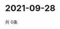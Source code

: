 # 2021-09-28
  共 0条

  <!-- BEGIN -->
  <!-- 最后更新时间Tue Sep 28 2021 05:02:14 GMT+0000 (Coordinated Universal Time) -->
  
  <!-- END -->
  
  